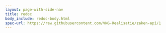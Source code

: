 ```yaml
---
layout: page-with-side-nav
title: redoc
body_include: redoc-body.html
spec-url: https://raw.githubusercontent.com/VNG-Realisatie/zaken-api/1.2.0/src/openapi.yaml
---
```


<redoc spec-url='{{ page.spec-url}}'></redoc>
